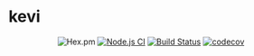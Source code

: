 # kevi

<div align="center">
  
  ![Hex.pm](https://img.shields.io/hexpm/l/plug)
  [![Node.js CI](https://github.com/aycandv/kevi/actions/workflows/node.js.yml/badge.svg)](https://github.com/aycandv/kevi/actions/workflows/node.js.yml)
  [![Build Status](https://travis-ci.com/aycandv/kevi.svg?token=4eyxs11ZVL89CfyqzPhn&branch=master)](https://travis-ci.com/aycandv/kevi)
  [![codecov](https://codecov.io/gh/aycandv/kevi/branch/master/graph/badge.svg?token=L1II3PEXL5)](https://codecov.io/gh/aycandv/kevi)
  
</div>
